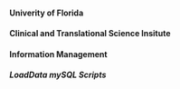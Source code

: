 #### Univerity of Florida
#### Clinical and Translational Science Insitute
#### Information Management
##### LoadData mySQL Scripts
